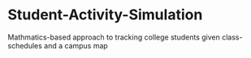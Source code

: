 # Student-Activity-Simulation
Mathmatics-based approach to tracking college students given class-schedules and a campus map
